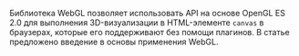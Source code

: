 Библиотека WebGL позволяет использовать API на основе OpenGL ES 2.0 для 
выполнения 3D-визуализации в HTML-элементе `canvas` в браузерах, которые его 
поддерживают без помощи плагинов. В статье предложено введение в основы 
применения WebGL. 